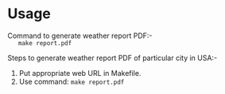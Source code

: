 # Usage

Command to generate weather report PDF:-\
`	make report.pdf`

Steps to generate weather report PDF of particular city in USA:-
1. Put appropriate web URL in Makefile.
2. Use command: `make report.pdf`
